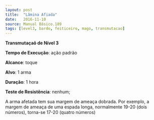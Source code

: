 ```yaml
---
layout: post
title:  "Lâmina Afiada"
date:   2016-11-10
source: Manual Básico.189
tags: [level3, bardo, feiticeiro, mago, transmutacao]
---
```


**Transmutaçaõ de Nível 3**

**Tempo de Execução**: ação padrão

**Alcance**: toque

**Alvo**: 1 arma

**Duração**: 1 hora

**Teste de Resistência**: nenhum;

A arma afetada tem sua margem de ameaça dobrada. Por exemplo, a margem de ameaça de uma espada longa, normalmente 19-20 (dois números), torna-se 17-20 (quatro números)

